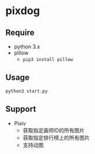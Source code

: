 # pixdog

## Require
- python 3.x
- pillow
    - `pip3 install pillow`

## Usage
`python3 start.py`

## Support
- Pixiv
    - 获取指定画师ID的所有图片
    - 获取指定排行榜上的所有图片
    - 支持动图
